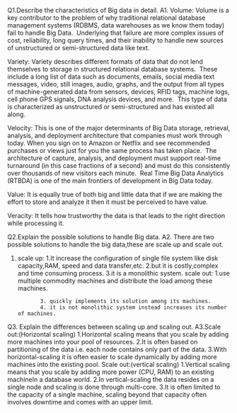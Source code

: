 Q1.Describe the characteristics of Big data in detail.
A1.
Volume:
Volume is a key contributor to the problem of why traditional relational database management systems 
(RDBMS, data warehouses as we know them today) fail to handle Big Data.  Underlying that failure are more complex issues 
of cost, reliability, long query times, and their inability to handle new sources of unstructured or semi-structured data like text.

Variety: 
Variety describes different formats of data that do not lend themselves to storage in structured relational database systems. 
These include a long list of data such as documents, emails, social media text messages, video, still images, audio, graphs, and the 
output from all types of machine-generated data from sensors, devices, RFID tags, machine logs, cell phone GPS signals,
DNA analysis devices, and more.  This type of data is characterized as unstructured or semi-structured and has existed all along.

Velocity:
This is one of the major determinants of Big Data storage, retrieval, analysis, and deployment architecture that companies
must work through today. When you sign on to Amazon or Netflix and see recommended purchases or views just for you the same process 
has taken place.  The architecture of capture, analysis, and deployment must support real-time turnaround (in this case fractions of a
second) and must do this consistently over thousands of new visitors each minute.  Real Time Big Data Analytics (RTBDA) is one of the main
frontiers of development in Big Data today.

Value:
It is equally true of both big and little data that if we are making the effort to store and analyze it then it must
be perceived to have value.

Veracity:
It tells how trustworthy the data is that leads to the right direction while processing it. 

Q2.Explain the possible solutions to handle Big data. 
A2. There are two possible solutions to handle the big data,these are scale up and scale out.
1. scale up: 1.It increase the configuration of single file system like disk capacity,RAM, speed and data transfer,etc.
             2.but it is costly,complex and time consuming process.
             3.it is a monolithic system.
   scale out: 1.use multiple commodity machines and distribute the load among these machines.
   
              3. quickly implements its solution among its machines.
              4. it is not monolithic system instead increases its number of machines.
Q3. Explain the differences between scaling up and scaling out.
A3.Scale out:(Horizontal scaling)
              1.Horizontal scaling means that you scale by adding more machines into your pool of resources.
              2.It is often based on partitioning of the data i.e. each node contains only part of the data.
              3.With horizontal-scaling it is often easier to scale dynamically by adding more machines into the existing pool.
   Scale out:(vertical scaling)
              1.Vertical scaling means that you scale by adding more power (CPU, RAM) to an existing machineIn a database world.
              2.In vertical-scaling the data resides on a single node and scaling is done through multi-core.
              3.It is often limited to the capacity of a single machine, scaling beyond that capacity often involves downtime and comes with an 
               upper limit.
           
             
